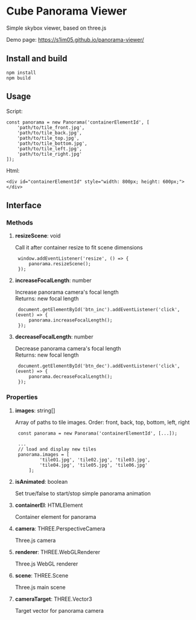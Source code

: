 # Cube Panorama Viewer

Simple skybox viewer, based on three.js

Demo page: https://s1im05.github.io/panorama-viewer/

## Install and build

    npm install
    npm build

## Usage

Script:

    const panorama = new Panorama('containerElementId', [
        'path/to/tile_front.jpg',
        'path/to/tile_back.jpg',
        'path/to/tile_top.jpg',
        'path/to/tile_bottom.jpg',
        'path/to/tile_left.jpg',
        'path/to/tile_right.jpg'
    ]);

Html:

    <div id="containerElementId" style="width: 800px; height: 600px;"></div>

## Interface

### Methods

1. **resizeScene**: void

    Call it after container resize to fit scene dimensions
    
        window.addEventListener('resize', () => {
            panorama.resizeScene();
        });
    
2. **increaseFocalLength**: number
    
    Increase panorama camera's focal length    
    Returns: new focal length
    
        document.getElementById('btn_inc').addEventListener('click', (event) => {
            panorama.increaseFocalLength();
        });
    
3. **decreaseFocalLength**: number
    
    Decrease panorama camera's focal length    
    Returns: new focal length
    
        document.getElementById('btn_dec').addEventListener('click', (event) => {
            panorama.decreaseFocalLength();
        });

### Properties

1. **images**: string[]
    
    Array of paths to tile images. Order: front, back, top, bottom, left, right
    
        const panorama = new Panorama('containerElementId', [...]);
        
        ...
        // load and display new tiles
        panorama.images = [
                'tile01.jpg', 'tile02.jpg', 'tile03.jpg', 
                'tile04.jpg', 'tile05.jpg', 'tile06.jpg'
            ];

2. **isAnimated**: boolean

    Set true/false to start/stop simple panorama animation
    
3. **containerEl**: HTMLElement

    Container element for panorama
    
4. **camera**: THREE.PerspectiveCamera

    Three.js camera

5. **renderer**: THREE.WebGLRenderer

    Three.js WebGL renderer
    
6. **scene**: THREE.Scene

    Three.js main scene
    
7. **cameraTarget**: THREE.Vector3

    Target vector for panorama camera
